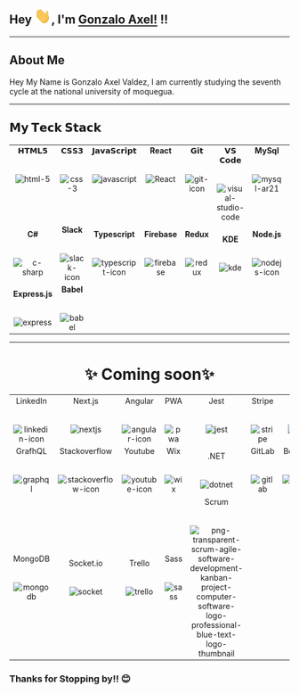 ## Hey <img src="https://raw.githubusercontent.com/parth-27/parth-27/master/Hi.gif" width="30px">, I'm [Gonzalo Axel!](https://github.com/GonzaloAxelH) !!

</h2>

<hr/>

## About Me

Hey My Name is Gonzalo Axel Valdez, I am currently studying the seventh cycle at the national university of moquegua.


<hr/>

## 𝗠𝘆 𝗧𝗲𝗰𝗸 𝗦𝘁𝗮𝗰𝗸



<table>
  <tbody>
    <tr valign="top">
      <td width="14.2%" align="center"><span>𝗛𝗧𝗠𝗟𝟱</span><br>
      <br>
      <br>
      <img height="64px" src="https://cdn.svgporn.com/logos/html-5.svg" alt="html-5"></td>
      <td width="14.2%" align="center"><span>𝗖𝗦𝗦𝟯</span><br>
      <br>
      <br>
      <img height="64px" src="https://cdn.svgporn.com/logos/css-3.svg" alt="css-3"></td>
      <td width="14.2%" align="center"><span>𝗝𝗮𝘃𝗮𝗦𝗰𝗿𝗶𝗽𝘁</span><br>
      <br>
      <br>
      <img height="64px" src="https://cdn.svgporn.com/logos/javascript.svg" alt="javascript"></td>
      <td width="14.2%" align="center"><span><strong>React</strong></span><br>
      <br>
      <br>
      <img height="64px" src="https://cdn4.iconfinder.com/data/icons/logos-3/600/React.js_logo-512.png" alt="React"></td>
      <td width="14.2%" align="center"><span>𝗚𝗶𝘁</span><br>
      <br>
      <br>
      <img height="64px" src="https://cdn.svgporn.com/logos/git-icon.svg" alt="git-icon"></td>
      <td width="14.2%" align="center"><span>𝗩𝗦 𝗖𝗼𝗱𝗲</span><br>
      <br>
      <br>
      <img height="64px" src="https://cdn.svgporn.com/logos/visual-studio-code.svg" alt="visual-studio-code"></td>
      <td width="14.2%" align="center"><span><strong>MySql</strong></span><br>
      <br>
      <br>
      <img height="64px" src="https://www.vectorlogo.zone/logos/mysql/mysql-ar21.svg" alt="mysql-ar21"></td>
      <td width="14.2%" align="center"><span><strong>PostgreSQL</strong></span><br>
      <br>
      <br>
      <img height="64px" src="https://cdn.svgporn.com/logos/postgresql.svg" alt="postgresql"></td>
    </tr>
    <tr>
      <td width="14.2%" align="center"><span><strong>C#</strong></span><br>
      <br>
      <br>
      <img height="64px" src="https://cdn.svgporn.com/logos/c-sharp.svg" alt="c-sharp"></td>
      <td width="14.2%" align="center"><span><strong>Slack</strong></span><br>
      <br>
      <br>
      <img height="64px" src="https://cdn.svgporn.com/logos/slack-icon.svg" alt="slack-icon"></td>
      <td width="14.2%" align="center"><span><strong>Typescript</strong></span><br>
      <br>
      <br>
      <img height="64px" src="https://cdn.svgporn.com/logos/typescript-icon.svg" alt="typescript-icon"></td>
      <td width="14.2%" align="center"><span><strong>Firebase</strong></span><br>
      <br>
      <br>
      <img height="64px" src="https://cdn.svgporn.com/logos/firebase.svg" alt="firebase"></td>
      <td width="14.2%" align="center"><span><strong>Redux</strong></span><br>
      <br>
      <br>
      <img height="64px" src="https://cdn.svgporn.com/logos/redux.svg" alt="redux"></td>
      <td width="14.2%" align="center"><span><strong>KDE</strong></span><br>
      <br>
      <br>
      <img height="64px" src="https://cdn.svgporn.com/logos/kde.svg" alt="kde"></td>
      <td width="14.2%" align="center"><span><strong>Node.js</strong></span><br>
      <br>
      <br>
      <img height="64px" src="https://cdn.svgporn.com/logos/nodejs-icon.svg" alt="nodejs-icon"></td>
      <td width="14.2%" align="center"><span><strong>VIM</strong></span><br>
      <br>
      <br>
      <img height="64px" src="https://cdn.svgporn.com/logos/vim.svg" alt="vim"></td>
    </tr>
    <tr>
      <td width="14.2%" align="center"><span><strong>Express.js</strong></span><br>
      <br>
      <br>
      <img height="64px" src="https://cdn.svgporn.com/logos/express.svg" alt="express"></td>
      <td width="14.2%" align="center"><span><strong>Babel</strong></span><br>
      <br>
      <br>
      <img height="64px" src="https://cdn.svgporn.com/logos/babel.svg" alt="babel"></td>
    </tr>
  </tbody>
</table>
<hr>
<div align="center">
  <h1 align="center">✨ Coming soon✨</h1>
</div>
<table>
  <tbody>
    <tr valign="top">
      <td width="14.2%" align="center"><span>LinkedIn</span><br>
      <br>
      <br>
      <img height="64px" src="https://cdn.svgporn.com/logos/linkedin-icon.svg" alt="linkedin-icon"></td>
      <td width="14.2%" align="center"><span>Next.js</span><br>
      <br>
      <br>
      <img height="64px" src="https://cdn.svgporn.com/logos/nextjs.svg" alt="nextjs"></td>
      <td width="14.2%" align="center"><span>Angular</span><br>
      <br>
      <br>
      <img height="64px" src="https://cdn.svgporn.com/logos/angular-icon.svg" alt="angular-icon"></td>
      <td width="14.2%" align="center"><span>PWA</span><br>
      <br>
      <br>
      <img height="64px" src="https://cdn.svgporn.com/logos/pwa.svg" alt="pwa"></td>
      <td width="14.2%" align="center"><span>Jest</span><br>
      <br>
      <br>
      <img height="64px" src="https://cdn.svgporn.com/logos/jest.svg" alt="jest"></td>
      <td width="14.2%" align="center"><span>Stripe</span><br>
      <br>
      <br>
      <img height="64px" src="https://cdn.svgporn.com/logos/stripe.svg" alt="stripe"></td>
      <td width="14.2%" align="center"><span>AWS</span><br>
      <br>
      <br>
      <img height="64px" src="https://cdn.svgporn.com/logos/aws.svg" alt="aws"></td>
    </tr>
    <tr>
      <td width="14.2%" align="center"><span>GrafhQL</span><br>
      <br>
      <br>
      <img height="64px" src="https://cdn.svgporn.com/logos/graphql.svg" alt="graphql"></td>
      <td width="14.2%" align="center"><span>Stackoverflow</span><br>
      <br>
      <br>
      <img height="64px" src="https://cdn.svgporn.com/logos/stackoverflow-icon.svg" alt="stackoverflow-icon"></td>
      <td width="14.2%" align="center"><span>Youtube</span><br>
      <br>
      <br>
      <img height="64px" src="https://cdn.svgporn.com/logos/youtube-icon.svg" alt="youtube-icon"></td>
      <td width="14.2%" align="center"><span>Wix</span><br>
      <br>
      <br>
      <img height="64px" src="https://cdn.svgporn.com/logos/wix.svg" alt="wix"></td>
      <td width="14.2%" align="center"><span>.NET</span><br>
      <br>
      <br>
      <img height="64px" src="https://cdn.svgporn.com/logos/dotnet.svg" alt="dotnet"></td>
      <td width="14.2%" align="center"><span>GitLab</span><br>
      <br>
      <br>
      <img height="64px" src="https://cdn.svgporn.com/logos/gitlab.svg" alt="gitlab"></td>
      <td width="14.2%" align="center"><span>Boostrap</span><br>
      <br>
      <br>
      <img height="64px" src="https://cdn.svgporn.com/logos/bootstrap.svg" alt="bootstrap"></td>
    </tr>
    <tr>
      <td width="14.2%" align="center"><span>MongoDB</span><br>
      <br>
      <br>
      <img height="64px" src="https://cdn.svgporn.com/logos/mongodb.svg" alt="mongodb"></td>
      <td width="14.2%" align="center"><span>Socket.io</span><br>
      <br>
      <br>
      <img height="64px" src="https://cdn.svgporn.com/logos/socket.io.svg" alt="socket"></td>
      <td width="14.2%" align="center"><span>Trello</span><br>
      <br>
      <br>
      <img height="64px" src="https://cdn.svgporn.com/logos/trello.svg" alt="trello"></td>
      <td width="14.2%" align="center"><span>Sass</span><br>
      <br>
      <br>
      <img height="64px" src="https://cdn.svgporn.com/logos/sass.svg" alt="sass"></td>
      <td width="20.2%" align="center"><span>Scrum</span><br>
      <br>
      <br>
      <img height="64px" src="https://w7.pngwing.com/pngs/561/944/png-transparent-scrum-agile-software-development-kanban-project-computer-software-logo-professional-blue-text-logo-thumbnail.png" alt="png-transparent-scrum-agile-software-development-kanban-project-computer-software-logo-professional-blue-text-logo-thumbnail"></td>
    </tr>
  </tbody>
</table>




<h3>Thanks for Stopping by!! 😊</h3>


